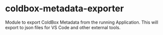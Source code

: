 # coldbox-metadata-exporter
Module to export ColdBox Metadata from the running Application. This will export to json files for VS Code and other external tools.
